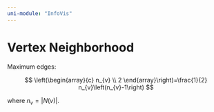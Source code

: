 ```yaml
---
uni-module: "InfoVis"
---
```


# Vertex Neighborhood

Maximum edges:

$$
\left(\begin{array}{c}
n_{v} \\
2
\end{array}\right)=\frac{1}{2} n_{v}\left(n_{v}-1\right)
$$

where $n_{v}=|N(v)|$.
